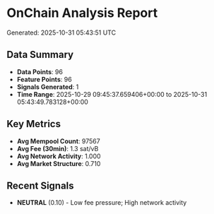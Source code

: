 # OnChain Analysis Report
Generated: 2025-10-31 05:43:51 UTC

## Data Summary
- **Data Points**: 96
- **Feature Points**: 96
- **Signals Generated**: 1
- **Time Range**: 2025-10-29 09:45:37.659406+00:00 to 2025-10-31 05:43:49.783128+00:00

## Key Metrics
- **Avg Mempool Count**: 97567
- **Avg Fee (30min)**: 1.3 sat/vB
- **Avg Network Activity**: 1.000
- **Avg Market Structure**: 0.710

## Recent Signals
- **NEUTRAL** (0.10) - Low fee pressure; High network activity
